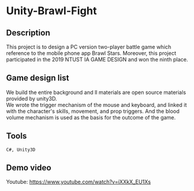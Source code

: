 # Unity-Brawl-Fight

## Description  
This project is to design a PC version two-player battle game which reference to the mobile phone app Brawl Stars. Moreover, this project participated in the 2019 NTUST IA GAME DESIGN and won the ninth place.

## Game design list
We build the entire background and ll materials are open source materials provided by unity3D.  
We wrote the trigger mechanism of the mouse and keyboard, and linked it with the character's skills, movement, and prop triggers. And the blood volume mechanism is used as the basis for the outcome of the game.

## Tools  
```
C#, Unity3D
```
## Demo video  
Youtube: https://www.youtube.com/watch?v=iXXkX_EU1Xs
